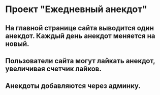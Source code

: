 # Проект "Ежедневный анекдот"

## На главной странице сайта  выводится один анекдот. Каждый день анекдот меняется на новый.

## Пользователи сайта могут лайкать анекдот, увеличивая счетчик лайков.

## Анекдоты  добавляются через админку. 